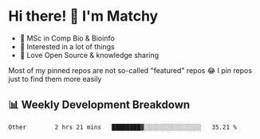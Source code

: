 # Hi there! 👋 I'm Matchy

- 🧬 MSc in Comp Bio & Bioinfo
- 🎈 Interested in a lot of things
- 💜 Love Open Source & knowledge sharing

Most of my pinned repos are not so-called "featured" repos 😂 I pin repos just to find them more easily

## 📊 Weekly Development Breakdown

<!--START_SECTION:waka-->

```text
Other        2 hrs 21 mins   ████████▓░░░░░░░░░░░░░░░░   35.21 %
```

<!--END_SECTION:waka-->

